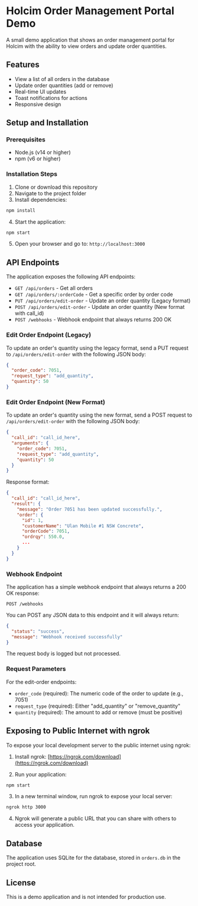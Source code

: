 # Holcim Order Management Portal Demo

A small demo application that shows an order management portal for Holcim with the ability to view orders and update order quantities.

## Features

- View a list of all orders in the database
- Update order quantities (add or remove)
- Real-time UI updates
- Toast notifications for actions
- Responsive design

## Setup and Installation

### Prerequisites

- Node.js (v14 or higher)
- npm (v6 or higher)

### Installation Steps

1. Clone or download this repository
2. Navigate to the project folder
3. Install dependencies:

```bash
npm install
```

4. Start the application:

```bash
npm start
```

5. Open your browser and go to: `http://localhost:3000`

## API Endpoints

The application exposes the following API endpoints:

- `GET /api/orders` - Get all orders
- `GET /api/orders/:orderCode` - Get a specific order by order code
- `PUT /api/orders/edit-order` - Update an order quantity (Legacy format)
- `POST /api/orders/edit-order` - Update an order quantity (New format with call_id)
- `POST /webhooks` - Webhook endpoint that always returns 200 OK

### Edit Order Endpoint (Legacy)

To update an order's quantity using the legacy format, send a PUT request to `/api/orders/edit-order` with the following JSON body:

```json
{
  "order_code": 7051,
  "request_type": "add_quantity",
  "quantity": 50
}
```

### Edit Order Endpoint (New Format)

To update an order's quantity using the new format, send a POST request to `/api/orders/edit-order` with the following JSON body:

```json
{
  "call_id": "call_id_here",
  "arguments": {
    "order_code": 7051,
    "request_type": "add_quantity",
    "quantity": 50
  }
}
```

Response format:

```json
{
  "call_id": "call_id_here",
  "result": {
    "message": "Order 7051 has been updated successfully.",
    "order": {
      "id": 1,
      "customerName": "Ulan Mobile #1 NSW Concrete",
      "orderCode": 7051,
      "ordrqy": 550.0,
      ...
    }
  }
}
```

### Webhook Endpoint

The application has a simple webhook endpoint that always returns a 200 OK response:

```
POST /webhooks
```

You can POST any JSON data to this endpoint and it will always return:

```json
{
  "status": "success",
  "message": "Webhook received successfully"
}
```

The request body is logged but not processed.

### Request Parameters

For the edit-order endpoints:

- `order_code` (required): The numeric code of the order to update (e.g., 7051)
- `request_type` (required): Either "add_quantity" or "remove_quantity"
- `quantity` (required): The amount to add or remove (must be positive)

## Exposing to Public Internet with ngrok

To expose your local development server to the public internet using ngrok:

1. Install ngrok: [https://ngrok.com/download](https://ngrok.com/download)

2. Run your application:
```bash
npm start
```

3. In a new terminal window, run ngrok to expose your local server:
```bash
ngrok http 3000
```

4. Ngrok will generate a public URL that you can share with others to access your application.

## Database

The application uses SQLite for the database, stored in `orders.db` in the project root.

## License

This is a demo application and is not intended for production use. 